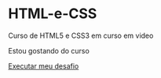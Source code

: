 # HTML-e-CSS
 Curso de HTML5 e CSS3 em curso em video

 Estou gostando do curso

 <a href="https://tonyaguiar12.github.io/HTML-e-CSS/desafios/modulo-02/d010/android.html"> Executar meu desafio </a>
